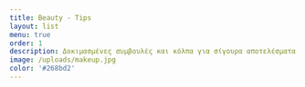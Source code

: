 ```yaml
---
title: Beauty - Tips
layout: list
menu: true
order: 1
description: Δοκιμασμένες συμβουλές και κόλπα για σίγουρα αποτελέσματα!
image: /uploads/makeup.jpg
color: '#268bd2'
---
```


